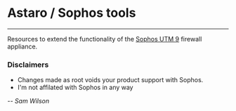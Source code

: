# Astaro / Sophos tools
----
Resources to extend the functionality of the [Sophos UTM 9](http://www.sophos.com/en-us/products/unified-threat-management) firewall appliance.

### Disclaimers

* Changes made as root voids your product support with Sophos.
* I'm not affilated with Sophos in any way

*-- Sam Wilson*